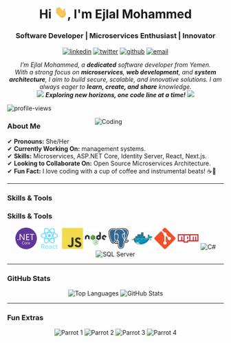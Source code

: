 
<h1 align="center">Hi <img src="https://raw.githubusercontent.com/ABSphreak/ABSphreak/master/gifs/Hi.gif" width="30px">, I'm Ejlal Mohammed</h1>
<h3 align="center">Software Developer | Microservices Enthusiast | Innovator</h3>

<p align="center">
<a href="https://www.linkedin.com/in/your-profile" target="blank"><img align="center" src="https://cdn.jsdelivr.net/npm/simple-icons@3.0.1/icons/linkedin.svg" alt="linkedin" height="30" width="40" /></a>
<a href="https://twitter.com/your-twitter" target="blank"><img align="center" src="https://cdn.jsdelivr.net/npm/simple-icons@3.0.1/icons/twitter.svg" alt="twitter" height="30" width="40" /></a>
<a href="https://github.com/your-github" target="blank"><img align="center" src="https://cdn.jsdelivr.net/npm/simple-icons@3.0.1/icons/github.svg" alt="github" height="30" width="40" /></a>
<a href="mailto:your-email@gmail.com"><img align="center" src="https://simpleicons.org/icons/gmail.svg" alt="email" height="30" width="40" /></a>
</p>

<p align="center">
  <em>
    I’m Ejlal Mohammed, a <b>dedicated</b> software developer from Yemen.<br>
    With a strong focus on <b>microservices</b>, <b>web development</b>, and <b>system architecture</b>, I aim to build secure, scalable, and innovative solutions. I am always eager to <b>learn, create, and share</b> knowledge.
  </em>
  <br>
  <img src="https://media.giphy.com/media/VgCDAzcKvsR6OM0uWg/giphy.gif" width="50" /> <b><i>Exploring new horizons, one code line at a time!</i></b> <img src="https://media.giphy.com/media/7j2hfyeVcDtf2/giphy.gif" width="50" />
</p>

<p align="left">
  <img src="https://komarev.com/ghpvc/?username=your-github&label=Profile%20views&color=0e75b6&style=flat" alt="profile-views" />
</p>
<img align="right" width=300px alt="Coding" src="https://media.giphy.com/media/3ohs4BSacFKI7A717y/giphy.gif" />

### About Me
✔ **Pronouns:** She/Her <br>
✔ **Currently Working On:**  management systems. <br>
✔ **Skills:** Microservices, ASP.NET Core, Identity Server, React, Next.js. <br>
✔ **Looking to Collaborate On:** Open Source Microservices Architecture. <br>
✔ **Fun Fact:** I love coding with a cup of coffee and instrumental beats! ☕🎵 <br>

---

### Skills & Tools
### Skills & Tools
<p align="center">
  <img height="50" src="https://raw.githubusercontent.com/devicons/devicon/master/icons/dotnetcore/dotnetcore-original.svg" alt="ASP.NET Core">
  <img height="50" src="https://raw.githubusercontent.com/devicons/devicon/master/icons/react/react-original-wordmark.svg" alt="React">
  <img height="50" src="https://raw.githubusercontent.com/devicons/devicon/master/icons/javascript/javascript-original.svg" alt="JavaScript">
  <img height="50" src="https://raw.githubusercontent.com/devicons/devicon/master/icons/nodejs/nodejs-original-wordmark.svg" alt="Node.js">
  <img height="50" src="https://raw.githubusercontent.com/devicons/devicon/master/icons/postgresql/postgresql-original.svg" alt="PostgreSQL">
  <img height="50" src="https://raw.githubusercontent.com/devicons/devicon/master/icons/docker/docker-original.svg" alt="Docker">
  <img height="50" src="https://raw.githubusercontent.com/devicons/devicon/master/icons/git/git-original.svg" alt="Git">
<!--   <img height="50" src="https://raw.githubusercontent.com/devicons/devicon/master/icons/redis/redis-original.svg" alt="Redis"> -->
  <img height="50" src="https://raw.githubusercontent.com/devicons/devicon/master/icons/npm/npm-original-wordmark.svg" alt="npm">
  <img height="50" src="https://cdn.jsdelivr.net/gh/devicons/devicon/icons/csharp/csharp-original.svg" alt="C#">
  <img height="50" src="https://cdn.jsdelivr.net/gh/devicons/devicon/icons/microsoftsqlserver/microsoftsqlserver-plain.svg" alt="SQL Server">
</p>


---

### GitHub Stats
<p align="center">
  <img src="https://github-readme-stats.vercel.app/api/top-langs?username=your-github&show_icons=true&locale=en&layout=compact" alt="Top Languages" />
  <img src="https://github-readme-stats.vercel.app/api?username=your-github&show_icons=true&locale=en" alt="GitHub Stats" width="410" />
</p>

---

### Fun Extras
<div align="center">
    <img src="https://cultofthepartyparrot.com/parrots/hd/githubparrot.gif" width="30" height="30" alt="Parrot 1"/>
    <img src="https://cultofthepartyparrot.com/flags/hd/indiaparrot.gif" width="30" height="30" alt="Parrot 2"/>
    <img src="https://cultofthepartyparrot.com/parrots/asyncparrot.gif" width="36" height="30" alt="Parrot 3"/>
    <img src="https://cultofthepartyparrot.com/parrots/exceptionallyfastparrot.gif" width="30" height="30" alt="Parrot 4"/>
</div>
